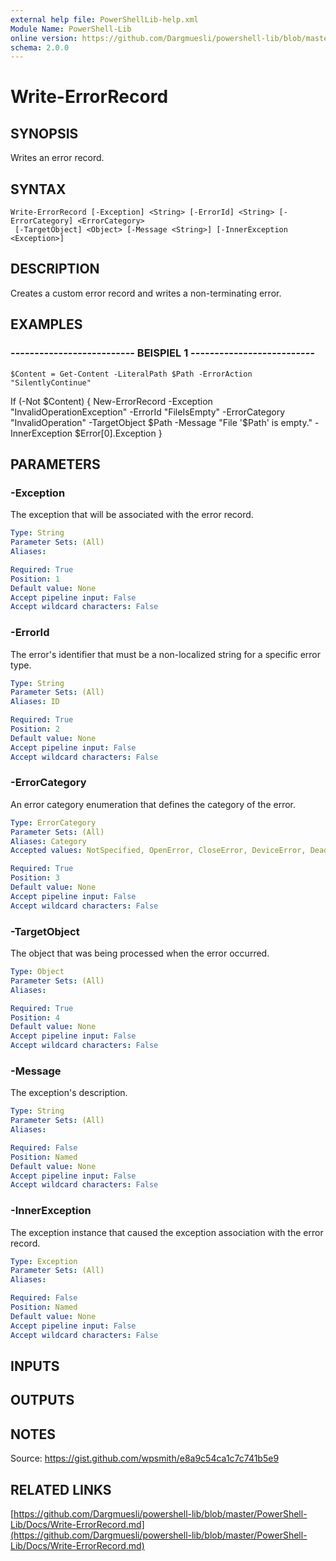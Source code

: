 ```yaml
---
external help file: PowerShellLib-help.xml
Module Name: PowerShell-Lib
online version: https://github.com/Dargmuesli/powershell-lib/blob/master/PowerShell-Lib/Docs/Write-ErrorRecord.md
schema: 2.0.0
---
```


# Write-ErrorRecord

## SYNOPSIS
Writes an error record.

## SYNTAX

```
Write-ErrorRecord [-Exception] <String> [-ErrorId] <String> [-ErrorCategory] <ErrorCategory>
 [-TargetObject] <Object> [-Message <String>] [-InnerException <Exception>]
```

## DESCRIPTION
Creates a custom error record and writes a non-terminating error.

## EXAMPLES

### -------------------------- BEISPIEL 1 --------------------------
```
$Content = Get-Content -LiteralPath $Path -ErrorAction "SilentlyContinue"
```

If (-Not $Content) {
    New-ErrorRecord -Exception "InvalidOperationException" -ErrorId "FileIsEmpty" -ErrorCategory "InvalidOperation" -TargetObject $Path -Message "File '$Path' is empty." -InnerException $Error\[0\].Exception
}

## PARAMETERS

### -Exception
The exception that will be associated with the error record.

```yaml
Type: String
Parameter Sets: (All)
Aliases: 

Required: True
Position: 1
Default value: None
Accept pipeline input: False
Accept wildcard characters: False
```

### -ErrorId
The error's identifier that must be a non-localized string for a specific error type.

```yaml
Type: String
Parameter Sets: (All)
Aliases: ID

Required: True
Position: 2
Default value: None
Accept pipeline input: False
Accept wildcard characters: False
```

### -ErrorCategory
An error category enumeration that defines the category of the error.

```yaml
Type: ErrorCategory
Parameter Sets: (All)
Aliases: Category
Accepted values: NotSpecified, OpenError, CloseError, DeviceError, DeadlockDetected, InvalidArgument, InvalidData, InvalidOperation, InvalidResult, InvalidType, MetadataError, NotImplemented, NotInstalled, ObjectNotFound, OperationStopped, OperationTimeout, SyntaxError, ParserError, PermissionDenied, ResourceBusy, ResourceExists, ResourceUnavailable, ReadError, WriteError, FromStdErr, SecurityError, ProtocolError, ConnectionError, AuthenticationError, LimitsExceeded, QuotaExceeded, NotEnabled

Required: True
Position: 3
Default value: None
Accept pipeline input: False
Accept wildcard characters: False
```

### -TargetObject
The object that was being processed when the error occurred.

```yaml
Type: Object
Parameter Sets: (All)
Aliases: 

Required: True
Position: 4
Default value: None
Accept pipeline input: False
Accept wildcard characters: False
```

### -Message
The exception's description.

```yaml
Type: String
Parameter Sets: (All)
Aliases: 

Required: False
Position: Named
Default value: None
Accept pipeline input: False
Accept wildcard characters: False
```

### -InnerException
The exception instance that caused the exception association with the error record.

```yaml
Type: Exception
Parameter Sets: (All)
Aliases: 

Required: False
Position: Named
Default value: None
Accept pipeline input: False
Accept wildcard characters: False
```

## INPUTS

## OUTPUTS

## NOTES
Source: https://gist.github.com/wpsmith/e8a9c54ca1c7c741b5e9

## RELATED LINKS

[https://github.com/Dargmuesli/powershell-lib/blob/master/PowerShell-Lib/Docs/Write-ErrorRecord.md](https://github.com/Dargmuesli/powershell-lib/blob/master/PowerShell-Lib/Docs/Write-ErrorRecord.md)

